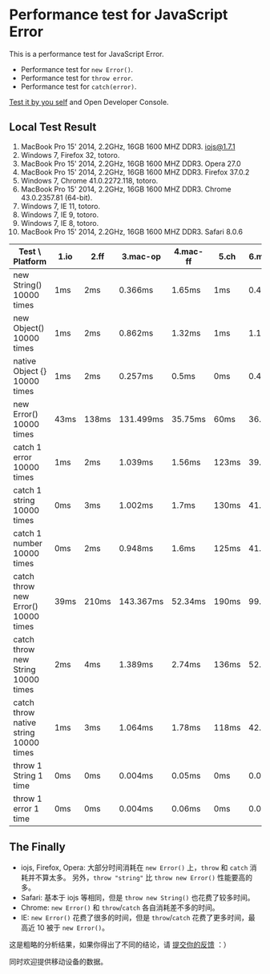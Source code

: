 
# Performance test for JavaScript Error

This is a performance test for JavaScript Error.

* Performance test for `new Error()`.
* Performance test for `throw error`.
* Performance test for `catch(error)`.

[Test it by you self](http://hotoo.me/perf-javascript-error/) and Open Developer Console.

## Local Test Result

1. MacBook Pro 15' 2014, 2.2GHz, 16GB 1600 MHZ DDR3. iojs@1.7.1
2. Windows 7, Firefox 32, totoro.
3. MacBook Pro 15' 2014, 2.2GHz, 16GB 1600 MHZ DDR3. Opera 27.0
4. MacBook Pro 15' 2014, 2.2GHz, 16GB 1600 MHZ DDR3. Firefox 37.0.2
5. Windows 7, Chrome 41.0.2272.118, totoro.
6. MacBook Pro 15' 2014, 2.2GHz, 16GB 1600 MHZ DDR3. Chrome 43.0.2357.81 (64-bit).
7. Windows 7, IE 11, totoro.
8. Windows 7, IE 9, totoro.
9. Windows 7, IE 8, totoro.
10. MacBook Pro 15' 2014, 2.2GHz, 16GB 1600 MHZ DDR3. Safari 8.0.6


| Test \ Platform                       | 1.io | 2.ff  | 3.mac-op  | 4.mac-ff | 5.ch  | 6.mac-ch | 7.ie11 | 8.ie9 | 9.ie8 | 10.safari |
|---------------------------------------|------|-------|-----------|----------|-------|----------|--------|-------|-------|-----------|
| new String() 10000 times              | 1ms  | 2ms   | 0.366ms   | 1.65ms   | 1ms   | 0.455ms  | 5ms    | 4ms   | 16ms  | 4.932ms   |
| new Object() 10000 times              | 1ms  | 2ms   | 0.862ms   | 1.32ms   | 1ms   | 1.153ms  | 7ms    | 3ms   | 0ms   | 3.652ms   |
| native Object {} 10000 times          | 1ms  | 2ms   | 0.257ms   | 0.5ms    | 0ms   | 0.466ms  | 4ms    | 3ms   | 0ms   | 0.166ms   |
| new Error() 10000 times               | 43ms | 138ms | 131.499ms | 35.75ms  | 60ms  | 36.324ms | 23ms   | 15ms  | 16ms  | 20.023ms  |
| catch 1 error 10000 times             | 1ms  | 2ms   | 1.039ms   | 1.56ms   | 123ms | 39.712ms | 164ms  | 134ms | 31ms  | 5.029ms   |
| catch 1 string 10000 times            | 0ms  | 3ms   | 1.002ms   | 1.7ms    | 130ms | 41.259ms | 175ms  | 134ms | 16ms  | 4.744ms   |
| catch 1 number 10000 times            | 0ms  | 2ms   | 0.948ms   | 1.6ms    | 125ms | 41.834ms | 261ms  | 129ms | 31ms  | 5.739ms   |
| catch throw new Error() 10000 times   | 39ms | 210ms | 143.367ms | 52.34ms  | 190ms | 99.058ms | 266ms  | 143ms | 47ms  | 30.908ms  |
| catch throw new String 10000 times    | 2ms  | 4ms   | 1.389ms   | 2.74ms   | 136ms | 52.552ms | 108ms  | 125ms | 31ms  | 22.053ms  |
| catch throw native string 10000 times | 1ms  | 3ms   | 1.064ms   | 1.78ms   | 118ms | 42.266ms | 204ms  | 123ms | 47ms  | 4.729ms   |
| throw 1 String 1 time                 | 0ms  | 0ms   | 0.004ms   | 0.05ms   | 0ms   | 0.013ms  | 1ms    | 0ms   | 0ms   | 0.006ms   |
| throw 1 error 1 time                  | 0ms  | 0ms   | 0.004ms   | 0.06ms   | 0ms   | 0.007ms  | 0ms    | 0ms   | 0ms   | 0.005ms   |

## The Finally

* iojs, Firefox, Opera: 大部分时间消耗在 `new Error()` 上，`throw` 和 `catch` 消耗并不算太多。
  另外，`throw "string"` 比 `throw new Error()` 性能要高的多。
* Safari: 基本于 iojs 等相同，但是 `throw new String()` 也花费了较多时间。
* Chrome: `new Error()` 和 `throw`/`catch` 各自消耗差不多的时间。
* IE: `new Error()` 花费了很多的时间，但是 `throw`/`catch` 花费了更多时间，最高近 10 被于 `new Error()`。

这是粗略的分析结果，如果你得出了不同的结论，请 [提交你的反馈](https://github.com/hotoo/perf-javascript-error/issues) ：）

同时欢迎提供移动设备的数据。
